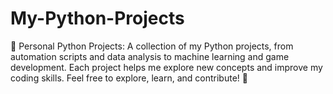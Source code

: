 # My-Python-Projects
🐍 Personal Python Projects: A collection of my Python projects, from automation scripts and data analysis to machine learning and game development. Each project helps me explore new concepts and improve my coding skills. Feel free to explore, learn, and contribute! 🚀
